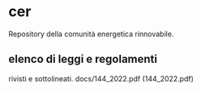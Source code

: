 # cer
Repository della comunità energetica rinnovabile.
## elenco di leggi e regolamenti
rivisti e sottolineati.
docs/144_2022.pdf
(144_2022.pdf)

